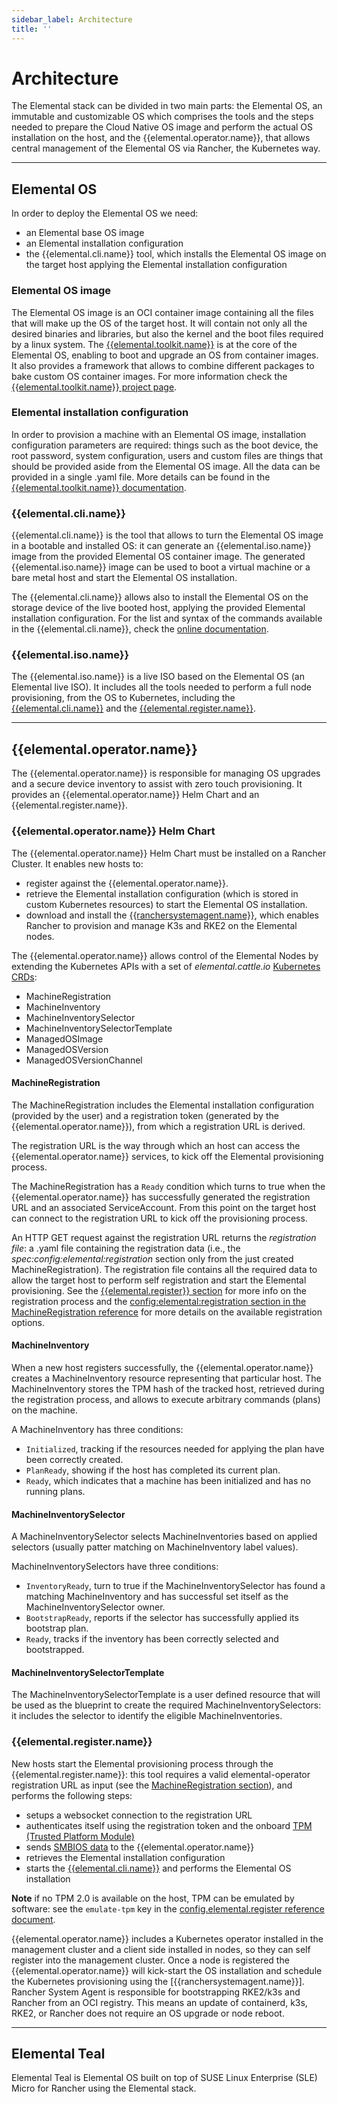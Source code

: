 ```yaml
---
sidebar_label: Architecture
title: ''
---
```


# Architecture

The Elemental stack can be divided in two main parts: the Elemental OS, an immutable and customizable OS which comprises the tools and the steps needed to prepare the Cloud Native OS image and perform the actual OS installation on the host, and the {{elemental.operator.name}}, that allows central management of the Elemental OS via Rancher, the Kubernetes way.

----
## Elemental OS
In order to deploy the Elemental OS we need:

- an Elemental base OS image
- an Elemental installation configuration
- the {{elemental.cli.name}} tool, which installs the Elemental OS image on the target host applying the Elemental installation configuration

### Elemental OS image
The Elemental OS image is an OCI container image containing all the files that will make up the OS of the target host. It will contain not only all the desired binaries and libraries, but also the kernel and the boot files required by a linux system.
The [{{elemental.toolkit.name}}]({{elemental.toolkit.url}}) is at the core of the Elemental OS, enabling to boot and upgrade an OS from container images. It also provides a framework that allows to combine different packages to bake custom OS container images. For more information check the [{{elemental.toolkit.name}} project page]({{elemental.toolkit.url}}).

### Elemental installation configuration
In order to provision a machine with an Elemental OS image, installation configuration parameters are required: things such as the boot device, the root password, system configuration, users and custom files are things that should be provided aside from the Elemental OS image. All the data can be provided in a single .yaml file. More details can be found in the [{{elemental.toolkit.name}} documentation]({{elemental.toolkit.url}}).

### {{elemental.cli.name}}
{{elemental.cli.name}} is the tool that allows to turn the Elemental OS image in a bootable and installed OS: it can generate an {{elemental.iso.name}} image from the provided Elemental OS container image. The generated {{elemental.iso.name}} image can be used to boot a virtual machine or a bare metal host and start the Elemental OS installation.

The {{elemental.cli.name}} allows also to install the Elemental OS on the storage device of the live booted host, applying the provided Elemental installation configuration. For the list and syntax of the commands available in the {{elemental.cli.name}}, check the [online documentation]({{elemental.cli.url}}).

### {{elemental.iso.name}}
The {{elemental.iso.name}} is a live ISO based on the Elemental OS (an Elemental live ISO).
It includes all the tools needed to perform a full node provisioning, from the OS to Kubernetes, including the [{{elemental.cli.name}}](#elemental-cli) and the [{{elemental.register.name}}](#elemental-register).

----

## {{elemental.operator.name}}
The {{elemental.operator.name}} is responsible for managing OS upgrades and a secure device inventory to assist
with zero touch provisioning.
It provides an {{elemental.operator.name}} Helm Chart and an {{elemental.register.name}}.

### {{elemental.operator.name}} Helm Chart
The {{elemental.operator.name}} Helm Chart must be installed on a Rancher Cluster. It enables new hosts to:

- register against the {{elemental.operator.name}}.
- retrieve the Elemental installation configuration (which is stored in custom Kubernetes resources) to start the Elemental OS installation.
- download and install the [{{ranchersystemagent.name}}]({{ranchersystemagent.url}}), which enables Rancher to provision and manage K3s and RKE2 on the Elemental nodes.

The {{elemental.operator.name}} allows control of the Elemental Nodes by extending the Kubernetes APIs with a set of _elemental.cattle.io_ [Kubernetes CRDs](https://kubernetes.io/docs/tasks/extend-kubernetes/custom-resources/custom-resource-definitions/):

- MachineRegistration
- MachineInventory
- MachineInventorySelector
- MachineInventorySelectorTemplate
- ManagedOSImage
- ManagedOSVersion
- ManagedOSVersionChannel

#### MachineRegistration
The MachineRegistration includes the Elemental installation configuration (provided by the user) and a registration token (generated by the {{elemental.operator.name}}), from which a registration URL is derived.

The registration URL is the way through which an host can access the {{elemental.operator.name}} services, to kick off the Elemental provisioning process.

The MachineRegistration has a `Ready` condition which turns to true when the {{elemental.operator.name}} has successfully generated the registration URL and an associated ServiceAccount. From this point on the target host can connect to the registration URL to kick off the provisioning process.

An HTTP GET request against the registration URL returns the _registration file_: a .yaml file containing the registration data (i.e., the _spec:config:elemental:registration_ section only from the just created MachineRegistration).
The registration file contains all the required data to allow the target host to perform self registration and start the Elemental provisioning. See the [{{elemental.register}} section](#elemental-register-client) for more info on the registration process and the [config:elemental:registration section in the MachineRegistration reference](machineregistration-reference.md#configelementalregistration) for more details on the available registration options.


#### MachineInventory
When a new host registers successfully, the {{elemental.operator.name}} creates a MachineInventory resource representing that particular host.
The MachineInventory stores the TPM hash of the tracked host, retrieved during the registration process, and allows to execute arbitrary commands (plans) on the machine.

A MachineInventory has three conditions:

- `Initialized`, tracking if the resources needed for applying the plan have been correctly created.
- `PlanReady`, showing if the host has completed its current plan.
- `Ready`, which indicates that a machine has been initialized and has no running plans.

#### MachineInventorySelector
A MachineInventorySelector selects MachineInventories based on applied selectors (usually patter matching on MachineInventory label values).

MachineInventorySelectors have three conditions:

- `InventoryReady`, turn to true if the MachineInventorySelector has found a matching MachineInventory and has successful set itself as the MachineInventorySelector owner.
- `BootstrapReady`, reports if the selector has successfully applied its bootstrap plan.
- `Ready`, tracks if the inventory has been correctly selected and bootstrapped.

#### MachineInventorySelectorTemplate
The MachineInventorySelectorTemplate is a user defined resource that will be used as the blueprint to create the required MachineInventorySelectors: it includes the selector to identify the eligible MachineInventories.


### {{elemental.register.name}}
New hosts start the Elemental provisioning process through the {{elemental.register.name}}: this tool requires a valid elemental-operator registration URL as input (see the [MachineRegistration section](#machineregistration)), and performs the following steps:

- setups a websocket connection to the registration URL
- authenticates itself using the registration token and the onboard [TPM (Trusted Platform Module)](https://en.wikipedia.org/wiki/Trusted_Platform_Module)
- sends [SMBIOS data](smbios.md) to the {{elemental.operator.name}}
- retrieves the Elemental installation configuration
- starts the [{{elemental.cli.name}}](#elemental-cli) and performs the Elemental OS installation

**Note**
if no TPM 2.0 is available on the host, TPM can be emulated by software: see the `emulate-tpm` key in the [config.elemental.register reference document](machineregistration-reference.md#configelementalregistration).


{{elemental.operator.name}} includes a Kubernetes operator installed in the management cluster and a client
side installed in nodes, so they can self register into the management cluster. Once a node is
registered the {{elemental.operator.name}} will kick-start the OS installation and schedule the Kubernetes
provisioning using the [{{ranchersystemagent.name}}].
Rancher System Agent is responsible for bootstrapping RKE2/k3s and Rancher from an OCI registry. This means
an update of containerd, k3s, RKE2, or Rancher does not require an OS upgrade
or node reboot.

----

## Elemental Teal

Elemental Teal is Elemental OS built on top of SUSE Linux Enterprise (SLE) Micro for Rancher using the Elemental stack.